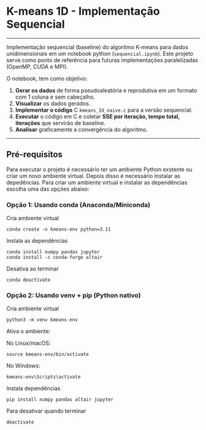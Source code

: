 # K-means 1D - Implementação Sequencial

--- 

Implementação sequencial (baseline) do algoritmo K-means para dados unidimensionais em um notebook python (`sequencial.ipynb`). Este projeto serve como ponto de referência para futuras implementações paralelizadas (OpenMP, CUDA e MPI). 

O notebook, tem como objetivo: 
1. **Gerar os dados** de forma pseudoaleatória e reprodutiva em um formato com 1 coluna e sem cabeçalho. 
2. **Visualizar** os dados gerados.
3. **Implementar o código** C `kmeans_Id_naive.c` para a versão sequencial. 
4. **Executar** o código em C e coletar **SSE por iteração, tempo total, iterações** que servirão de baseline. 
5. **Analisar** graficamente a convergência do algoritmo. 

---

## Pré-requisitos 

Para executar o projeto é necessário ter um ambiente Python exstente ou criar um novo ambiente virtual. Depois disso é necessário instalar as depedências. Para criar um ambiente virtual e instalar as dependências escolha uma das opções abaixo: 

### Opção 1: Usando conda (Anaconda/Miniconda)

Cria ambiente virtual
```
conda create -n kmeans-env python=3.11
```

Instala as dependẽncias
```
conda install numpy pandas jupyter
conda install -c conda-forge altair
```

Desativa ao terminar
```
conda deactivate
``` 

### Opção 2: Usando venv + pip (Python nativo)

Cria ambiente virtual
```
python3 -m venv kmeans-env
```
Ativa o ambiente: 

No Linux/macOS:
```
source kmeans-env/bin/activate
```

No Windows:
```
kmeans-env\Scripts\activate
```

Instala dependências
```
pip install numpy pandas altair jupyter
```

Para desativar quando terminar
```
deactivate
```
